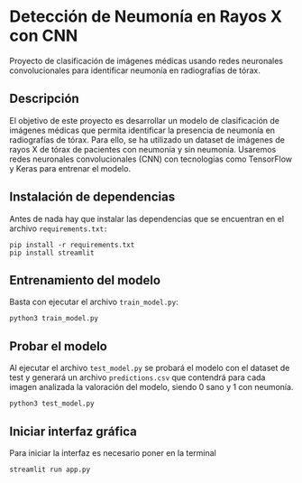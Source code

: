 # Detección de Neumonía en Rayos X con CNN

Proyecto de clasificación de imágenes médicas usando redes neuronales convolucionales para identificar neumonía en radiografías de tórax.

## Descripción

El objetivo de este proyecto es desarrollar un modelo de clasificación de imágenes médicas que permita identificar la presencia de neumonía en radiografías de tórax. Para ello, se ha utilizado un dataset de imágenes de rayos X de tórax de pacientes con neumonía y sin neumonía. Usaremos redes neuronales convolucionales (CNN) con tecnologías como TensorFlow y Keras para entrenar el modelo.

## Instalación de dependencias

Antes de nada hay que instalar las dependencias que se encuentran en el archivo `requirements.txt:`

```
pip install -r requirements.txt
pip install streamlit
```

## Entrenamiento del modelo

Basta con ejecutar el archivo `train_model.py`:

```
python3 train_model.py
```

## Probar el modelo

Al ejecutar el archivo `test_model.py` se probará el modelo con el dataset de test y generará un archivo `predictions.csv` que contendrá para cada imagen analizada la valoración del modelo, siendo 0 sano y 1 con neumonía.

```
python3 test_model.py
```
## Iniciar interfaz gráfica

Para iniciar la interfaz es necesario poner en la terminal

```
streamlit run app.py
```
